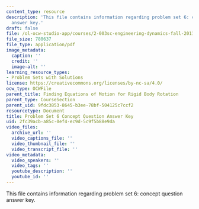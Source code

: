 ```yaml
---
content_type: resource
description: 'This file contains information regarding problem set 6: concept question
  answer key.'
draft: false
file: /ol-ocw-studio-app/courses/2-003sc-engineering-dynamics-fall-2011/2fc39acba85c0ef4ec9d5c9f5b88e9da_MIT2_003SCF11_pset6CoSol.pdf
file_size: 780637
file_type: application/pdf
image_metadata:
  caption: ''
  credit: ''
  image-alt: ''
learning_resource_types:
- Problem Sets with Solutions
license: https://creativecommons.org/licenses/by-nc-sa/4.0/
ocw_type: OCWFile
parent_title: Finding Equations of Motion for Rigid Body Rotation
parent_type: CourseSection
parent_uid: 9fdc3853-8645-b3ee-78bf-504125c7ccf2
resourcetype: Document
title: Problem Set 6 Concept Question Answer Key
uid: 2fc39acb-a85c-0ef4-ec9d-5c9f5b88e9da
video_files:
  archive_url: ''
  video_captions_file: ''
  video_thumbnail_file: ''
  video_transcript_file: ''
video_metadata:
  video_speakers: ''
  video_tags: ''
  youtube_description: ''
  youtube_id: ''
---
```

This file contains information regarding problem set 6: concept question answer key.
